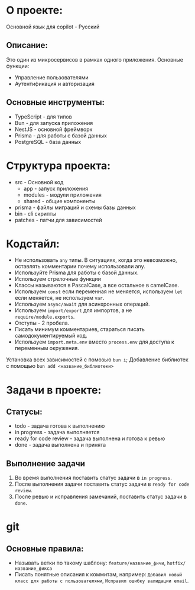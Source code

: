 # О проекте:

Основной язык для copilot - Русский

## Описание:

Это один из микросервисов в рамках одного приложения. Основные функции:

- Управление пользователями
- Аутентификация и авторизация

## Основные инструменты:

- TypeScript - для типов
- Bun - для запуска приложения
- NestJS - основной фреймворк
- Prisma - для работы с базой данных
- PostgreSQL - база данных

# Структура проекта:

- src - Основной код
  - app - запуск приложения
  - modules - модули приложения
  - shared - общие компоненты
- prisma - файлы миграций и схемы базы данных
- bin - cli скрипты
- patches - патчи для зависимостей

# Кодстайл:

- Не использовать `any` типы. В ситуациях, когда это невозможно, оставлять комментарии почему использовали any.
- Используйте Prisma для работы с базой данных.
- Используем стрелочные функции
- Классы называются в PascalCase, а все остальное в camelCase.
- Используем `const` если переменная не меняется, используем `let` если меняется, не используем `var`.
- Используем `async/await` для асинхронных операций.
- Используем `import/export` для импортов, а не `require/module.exports`.
- Отступы - 2 пробела.
- Писать минимум комментариев, стараться писать самодокументируемый код.
- Используем `import.meta.env` вместо `process.env` для доступа к переменным окружения.

Установка всех зависимостей с помозью `bun i`;
Добавление библиотек с помощью `bun add <название_библиотеки>`

# Задачи в проекте:

## Статусы:

- todo - задача готова к выполнению
- in progress - задача выполняется
- ready for code review - задача выполнена и готова к ревью
- done - задача выполнена и принята

## Выполнение задачи

1. Во время выполнения поставить статус задачи в `in progress`.
2. После выполнения задачи поставить статус задачи в `ready for code review`.
3. После ревью и исправления замечаний, поставить статус задачи в `done`.

# git

## Основные правила:

- Называть ветки по такому шаблону: `feature/название_фичи`, `hotfix/название_фикса`
- Писать понятные описания к коммитам, например: `Добавил новый класс для работы с пользователями`, `Исправил ошибку валидации email`.
